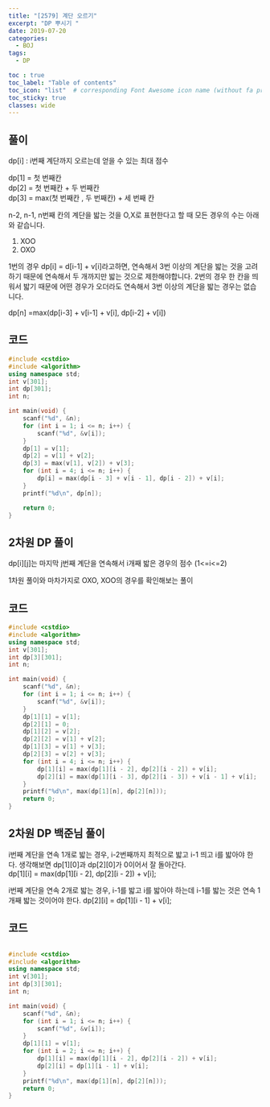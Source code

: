 ```yaml
---
title: "[2579] 계단 오르기"
excerpt: "DP 뿌시기 "
date: 2019-07-20
categories:
  - BOJ
tags:
  - DP

toc : true
toc_label: "Table of contents"
toc_icon: "list"  # corresponding Font Awesome icon name (without fa prefix)
toc_sticky: true
classes: wide  
---
```


## 풀이

dp[i] : i번째 계단까지 오르는데 얻을 수 있는 최대 점수  

dp[1] = 첫 번째칸  
dp[2] = 첫 번째칸 + 두 번째칸  
dp[3] = max(첫 번째칸 , 두 번째칸) + 세 번째 칸  

n-2, n-1, n번째 칸의 계단을 밟는 것을 O,X로 표현한다고 할 때 모든 경우의 수는 아래와 같습니다.  

1. XOO
2. OXO

1번의 경우 dp[i] = d[i-1] + v[i]라고하면, 연속해서 3번 이상의 계단을 밟는 것을 고려하기 때문에 연속해서 두 개까지만 밟는 것으로 제한해야합니다.
2번의 경우 한 칸을 띄워서 밟기 때문에 어떤 경우가 오더라도 연속해서 3번 이상의 계단을 밟는 경우는 없습니다.  

dp[n] =max(dp[i-3] + v[i-1] + v[i], dp[i-2] + v[i])

## 코드

```cpp
#include <cstdio>
#include <algorithm>
using namespace std;
int v[301];
int dp[301];
int n;

int main(void) {
	scanf("%d", &n);
	for (int i = 1; i <= n; i++) {
		scanf("%d", &v[i]);
	}
	dp[1] = v[1];
	dp[2] = v[1] + v[2];
	dp[3] = max(v[1], v[2]) + v[3];
	for (int i = 4; i <= n; i++) {
		dp[i] = max(dp[i - 3] + v[i - 1], dp[i - 2]) + v[i];
	}
	printf("%d\n", dp[n]);

	return 0;
}

```


## 2차원 DP 풀이

dp[i][j]는 마지막 j번째 계단을 연속해서 i개째 밟은 경우의 점수 (1<=i<=2)  

1차원 풀이와 마차가지로 OXO, XOO의 경우를 확인해보는 풀이

## 코드

```cpp
#include <cstdio>
#include <algorithm>
using namespace std;
int v[301];
int dp[3][301];
int n;

int main(void) {
	scanf("%d", &n);
	for (int i = 1; i <= n; i++) {
		scanf("%d", &v[i]);
	}
	dp[1][1] = v[1];
	dp[2][1] = 0;
	dp[1][2] = v[2];
	dp[2][2] = v[1] + v[2];
	dp[1][3] = v[1] + v[3];
	dp[2][3] = v[2] + v[3];
	for (int i = 4; i <= n; i++) {
		dp[1][i] = max(dp[1][i - 2], dp[2][i - 2]) + v[i];
		dp[2][i] = max(dp[1][i - 3], dp[2][i - 3]) + v[i - 1] + v[i];
	}
	printf("%d\n", max(dp[1][n], dp[2][n]));
	return 0;
}

```

## 2차원 DP 백준님 풀이

i번째 계단을 연속 1개로 밟는 경우, i-2번째까지 최적으로 밟고 i-1 띄고 i를 밟아야 한다. 생각해보면 dp[1][0]과 dp[2][0]가 0이어서 잘 돌아간다.  
dp[1][i] = max(dp[1][i - 2], dp[2][i - 2]) + v[i];  

i번째 계단을 연속 2개로 밟는 경우, i-1를 밟고 i를 밟아야 하는데 i-1를 밟는 것은 연속 1개째 밟는 것이어야 한다.
dp[2][i] = dp[1][i - 1] + v[i];
## 코드

```cpp

#include <cstdio>
#include <algorithm>
using namespace std;
int v[301];
int dp[3][301];
int n;

int main(void) {
	scanf("%d", &n);
	for (int i = 1; i <= n; i++) {
		scanf("%d", &v[i]);
	}
	dp[1][1] = v[1];
	for (int i = 2; i <= n; i++) {
		dp[1][i] = max(dp[1][i - 2], dp[2][i - 2]) + v[i];
		dp[2][i] = dp[1][i - 1] + v[i];
	}
	printf("%d\n", max(dp[1][n], dp[2][n]));
	return 0;
}

```